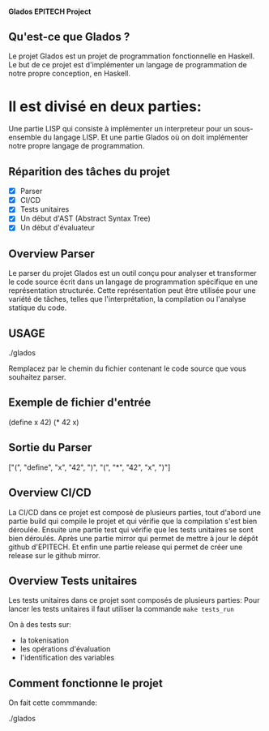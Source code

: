 #### Glados EPITECH Project ####

## Qu'est-ce que Glados ? ##

Le projet Glados est un projet de programmation fonctionnelle en Haskell. Le but de ce projet est d'implémenter un langage de programmation de notre propre conception, en Haskell.

# Il est divisé en deux parties: #

Une partie LISP qui consiste à implémenter un interpreteur pour un sous-ensemble du langage LISP.
Et une partie Glados où on doit implémenter notre propre langage de programmation.

## Réparition des tâches du projet ##

- [x] Parser
- [x] CI/CD
- [x] Tests unitaires
- [x] Un début d'AST (Abstract Syntax Tree)
- [x] Un début d'évaluateur

## Overview Parser ##

Le parser du projet Glados est un outil conçu pour analyser et transformer le code source écrit dans un langage de programmation spécifique en une représentation structurée. Cette représentation peut être utilisée pour une variété de tâches, telles que l'interprétation, la compilation ou l'analyse statique du code.

## USAGE ##

./glados <file>

Remplacez <file> par le chemin du fichier contenant le code source que vous souhaitez parser.

## Exemple de fichier d'entrée ##

(define x 42)
(* 42 x)

## Sortie du Parser ##

["(", "define", "x", "42", ")", "(", "*", "42", "x", ")"]

## Overview CI/CD ##

La CI/CD dans ce projet est composé de plusieurs parties, tout d'abord une partie build qui compile le projet et qui vérifie que la compilation s'est bien déroulée. Ensuite une partie test qui vérifie que les tests unitaires se sont bien déroulés. Après une partie mirror qui permet de mettre à jour le dépôt github d'EPITECH. Et enfin une partie release qui permet de créer une release sur le github mirror.

## Overview Tests unitaires ##

Les tests unitaires dans ce projet sont composés de plusieurs parties:
Pour lancer les tests unitaires il faut utiliser la commande `make tests_run`

On à des tests sur:

- la tokenisation
- les opérations d'évaluation
- l'identification des variables

## Comment fonctionne le projet ##

On fait cette commmande:

./glados <file>

